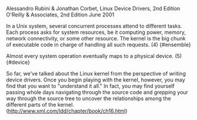 ﻿Alessandro Rubini & Jonathan Corbet, Linux Device Drivers, 2nd Edition
O'Reilly & Associates, 2nd Edition June 2001

In a Unix system, several concurrent processes attend to different tasks. Each process asks for system resources, be it computing power, memory, network connectivity, or some other resource. The kernel is the big chunk of executable code in charge of handling all such requests. (4) {#ensemble} 

Almost every system operation eventually maps to a physical device. (5) {#device}

So far, we've talked about the Linux kernel from the perspective of writing device drivers. Once you begin playing with the kernel, however, you may find that you want to "understand it all." In fact, you may find yourself passing whole days navigating through the source code and grepping your way through the source tree to uncover the relationships among the different parts of the kernel.  (http://www.xml.com/ldd/chapter/book/ch16.html)
